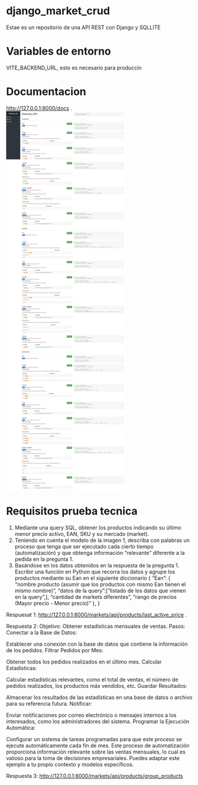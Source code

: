 # django_market_crud
Estae es un repositorio de una API REST con Django y SQLLITE


# Variables de entorno

VITE_BACKEND_URL, esto es necesario para produccin

# Documentacion

http://127.0.0.1:8000/docs .
<img align="center" src="/client/public/documentacion.png">

# Requisitos prueba tecnica

1. Mediante una query SQL, obtener los productos indicando su último menor precio activo, EAN, SKU y su mercado (market).
2. Teniendo en cuenta el modelo de la imagen 1, describa con palabras un proceso que tenga que ser ejecutado cada cierto tiempo (automatización) y que obtenga información “relevante” diferente a la pedida en la pregunta 1.
3. Basándose en los datos obtenidos en la respuesta de la pregunta 1.
Escribir una función en Python que recorra los datos y agrupe los productos mediante su Ean en el siguiente diccionario 
{
	“Ean”: {
			“nombre producto (asumir que los productos con mismo Ean tienen el mismo nombre)”,
			“datos de la query”:[“listado de los datos que vienen en la query”,],
			“cantidad de markets diferentes”,
			“rango de precios (Mayor precio - Menor precio)”
},
}


Respuesat 1: http://127.0.0.1:8000/markets/api/products/last_active_price .

Respuesta 2: Objetivo: Obtener estadísticas mensuales de ventas.
Pasos:
Conectar a la Base de Datos:

Establecer una conexión con la base de datos que contiene la información de los pedidos.
Filtrar Pedidos por Mes:

Obtener todos los pedidos realizados en el último mes.
Calcular Estadísticas:

Calcular estadísticas relevantes, como el total de ventas, el número de pedidos realizados, los productos más vendidos, etc.
Guardar Resultados:

Almacenar los resultados de las estadísticas en una base de datos o archivo para su referencia futura.
Notificar:

Enviar notificaciones por correo electrónico o mensajes internos a los interesados, como los administradores del sistema.
Programar la Ejecución Automática:

Configurar un sistema de tareas programadas para que este proceso se ejecute automáticamente cada fin de mes.
Este proceso de automatización proporciona información relevante sobre las ventas mensuales, lo cual es valioso para la toma de decisiones empresariales. Puedes adaptar este ejemplo a tu propio contexto y modelos específicos.

Respuesta 3: http://127.0.0.1:8000/markets/api/products/group_products






